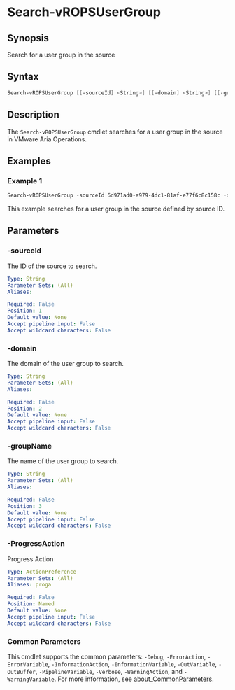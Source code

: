 # Search-vROPSUserGroup

## Synopsis

Search for a user group in the source

## Syntax

```powershell
Search-vROPSUserGroup [[-sourceId] <String>] [[-domain] <String>] [[-groupName] <String>] [-ProgressAction <ActionPreference>] [<CommonParameters>]
```

## Description

The `Search-vROPSUserGroup` cmdlet searches for a user group in the source in VMware Aria Operations.

## Examples

### Example 1

```powershell
Search-vROPSUserGroup -sourceId 6d971ad0-a979-4dc1-81af-e77f6c8c158c -domain sfo.rainpole.io -groupName "gg-vrops-read-only@sfo.rainpole.io"
```

This example searches for a user group in the source defined by source ID.

## Parameters

### -sourceId

The ID of the source to search.

```yaml
Type: String
Parameter Sets: (All)
Aliases:

Required: False
Position: 1
Default value: None
Accept pipeline input: False
Accept wildcard characters: False
```

### -domain

The domain of the user group to search.

```yaml
Type: String
Parameter Sets: (All)
Aliases:

Required: False
Position: 2
Default value: None
Accept pipeline input: False
Accept wildcard characters: False
```

### -groupName

The name of the user group to search.

```yaml
Type: String
Parameter Sets: (All)
Aliases:

Required: False
Position: 3
Default value: None
Accept pipeline input: False
Accept wildcard characters: False
```

### -ProgressAction

Progress Action

```yaml
Type: ActionPreference
Parameter Sets: (All)
Aliases: proga

Required: False
Position: Named
Default value: None
Accept pipeline input: False
Accept wildcard characters: False
```

### Common Parameters

This cmdlet supports the common parameters: `-Debug`, `-ErrorAction`, `-ErrorVariable`, `-InformationAction`, `-InformationVariable`, `-OutVariable`, `-OutBuffer`, `-PipelineVariable`, `-Verbose`, `-WarningAction`, and `-WarningVariable`. For more information, see [about_CommonParameters](http://go.microsoft.com/fwlink/?LinkID=113216).
